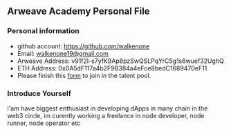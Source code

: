 ## Arweave Academy Personal File

### Personal information

- github account: https://github.com/walkenone
- Email: walkenone19@gmail.com
- Arweave Address: v91f2I-s7yfK9Ap8pzSwQSLPqYrC5g1s6wuef32UghQ
- ETH Address: 0x0A5dF117a4b2F9B384a4eFce8bedC1689470eF11
- Please finish this [form](https://docs.google.com/forms/d/e/1FAIpQLSfWA5fIIcBgmRppm3jNz5vmf9Mai_QMVil-2pO4r7YKn_Zhtw/viewform?usp=sf_link) to join in the talent pool.

### Introduce Yourself
 i'am have biggest enthusiast in developing dApps in many chain in the web3 circle, im curently working a freelance in node developer, node runner, node operator etc